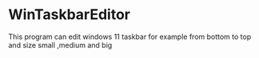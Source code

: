 # WinTaskbarEditor
This program can edit windows 11 taskbar for example from bottom to top and size small ,medium and big
